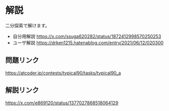# 解説
二分探索で解けます。

- 自分用解説
https://x.com/ssuga620282/status/1872412998570250253
- ユーザ解説
https://drken1215.hatenablog.com/entry/2021/06/12/020300


## 問題リンク
https://atcoder.jp/contests/typical90/tasks/typical90_a

## 解説リンク
https://x.com/e869120/status/1377027868518064129
